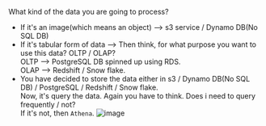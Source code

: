 What kind of the data you are going to process?</br>
- If it's an image(which means an object) --> s3 service / Dynamo DB(No SQL DB)</br>
- If it's tabular form of data --> Then think, for what purpose you want to use this data? OLTP / OLAP?</br>
  OLTP --> PostgreSQL DB spinned up using RDS.</br>
  OLAP --> Redshift / Snow flake.
- You have decided to store the data either in s3 / Dynamo DB(No SQL DB) / PostgreSQL / Redshift / Snow flake.</br>
  Now, it's query the data. Again you have to think. Does i need to query frequently / not?</br>
  If it's not, then `Athena`.
![image](https://github.com/user-attachments/assets/a9fa3bfe-d3ba-43d0-ad0a-04f87a1d0f53)
